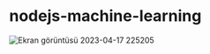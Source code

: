 # nodejs-machine-learning

![Ekran görüntüsü 2023-04-17 225205](https://user-images.githubusercontent.com/62982765/232595666-a9b82eea-cb7c-4827-84de-1ba4cdc6f0d7.png)
